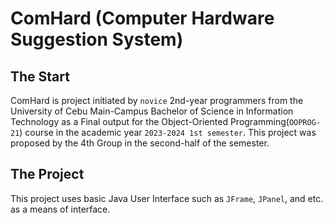 # ComHard (Computer Hardware Suggestion System)


## The Start
ComHard is project initiated by `novice` 2nd-year programmers from the University of Cebu Main-Campus Bachelor of Science in Information Technology 
as a Final output for the Object-Oriented Programming(`OOPROG-21`) course in the academic year `2023-2024 1st semester`. This project was proposed by the
4th Group in the second-half of the semester.

## The Project
This project uses basic Java User Interface such as `JFrame`, `JPanel`, and etc. as a means of interface. 
